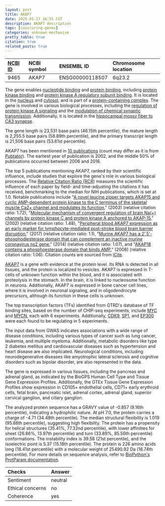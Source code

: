 ```yaml
---
layout: post
title: AKAP7
date: 2025-01-17 16:55 CST
description: AKAP7 description
tags: [cooccuring-genes]
categories: unknown-mechanism
pretty_table: true
citation: true
related_posts: true
---
```




| [NCBI ID](https://www.ncbi.nlm.nih.gov/gene/9465) | NCBI symbol | ENSEMBL ID | Chromosome location |
| :-------- | :------- | :-------- | :------- |
| 9465  | AKAP7 | ENSG00000118507 | 6q23.2 |



The gene enables [nucleotide binding](https://amigo.geneontology.org/amigo/term/GO:0000166) and [protein binding](https://amigo.geneontology.org/amigo/term/GO:0005515), including [protein kinase binding](https://amigo.geneontology.org/amigo/term/GO:0019901) and [protein kinase A regulatory subunit binding](https://amigo.geneontology.org/amigo/term/GO:0034237). It is located in the [nucleus](https://amigo.geneontology.org/amigo/term/GO:0005634) and [cytosol](https://amigo.geneontology.org/amigo/term/GO:0005829), and is part of a [protein-containing complex](https://amigo.geneontology.org/amigo/term/GO:0032991). The gene is involved in various biological processes, including the [regulation of protein kinase A signaling](https://amigo.geneontology.org/amigo/term/GO:0010738) and the [modulation of chemical synaptic transmission](https://amigo.geneontology.org/amigo/term/GO:0050804). Additionally, it is located in the [hippocampal mossy fiber to CA3 synapse](https://amigo.geneontology.org/amigo/term/GO:0098686).


The gene length is 23,531 base pairs (46.15th percentile), the mature length is 2,255.5 base pairs (58.89th percentile), and the primary transcript length is 21,506 base pairs (53.61st percentile).


AKAP7 has been mentioned in [10 publications](https://pubmed.ncbi.nlm.nih.gov/?term=%22AKAP7%22) (count may differ as it is from [Pubtator](https://academic.oup.com/nar/article/47/W1/W587/5494727)). The earliest year of publication is 2002, and the middle 50% of publications occurred between 2006 and 2016.


The top 5 publications mentioning AKAP7, ranked by their scientific influence, include studies that explore the gene's role in various biological processes. The [Relative Citation Ratio (RCR)](https://journals.plos.org/plosbiology/article?id=10.1371/journal.pbio.1002541) measures the scientific influence of each paper by field- and time-adjusting the citations it has received, benchmarking to the median for NIH publications, which is set at 1.0. Notable publications include "[A novel leucine zipper targets AKAP15 and cyclic AMP-dependent protein kinase to the C terminus of the skeletal muscle Ca2+ channel and modulates its function.](https://pubmed.ncbi.nlm.nih.gov/11733497)" (2002) (relative citation ratio: 1.72), "[Molecular mechanism of convergent regulation of brain Na(+) channels by protein kinase C and protein kinase A anchored to AKAP-15.](https://pubmed.ncbi.nlm.nih.gov/12359152)" (2002) (relative citation ratio: 1.48), "[Peripheral blood AKAP7 expression as an early marker for lymphocyte-mediated post-stroke blood brain barrier disruption.](https://pubmed.ncbi.nlm.nih.gov/28446746)" (2017) (relative citation ratio: 1.1), "[Murine AKAP7 has a 2',5'-phosphodiesterase domain that can complement an inactive murine coronavirus ns2 gene.](https://pubmed.ncbi.nlm.nih.gov/24987090)" (2014) (relative citation ratio: 1.07), and "[AKAP18 contains a phosphoesterase domain that binds AMP.](https://pubmed.ncbi.nlm.nih.gov/18082768)" (2008) (relative citation ratio: 1.06). Citation counts are sourced from [iCite](https://icite.od.nih.gov).


[AKAP7](https://www.proteinatlas.org/ENSG00000118507-AKAP7) is a gene with evidence at the protein level. Its RNA is detected in all tissues, and the protein is localized to vesicles. AKAP7 is expressed in T-cells of unknown function within the blood, and it is associated with proteolysis in the stomach. In the brain, it is linked to nucleosome function in neurons. Additionally, AKAP7 is expressed in bone cancer cell lines, where it is involved in neuronal signaling, and in oligodendrocyte precursors, although its function in these cells is unknown.


The top transcription factors (TFs) identified from GTRD's database of TF binding sites, based on the number of CHIP-seq experiments, include [MYC](https://www.ncbi.nlm.nih.gov/gene/4609) and [MYCN](https://www.ncbi.nlm.nih.gov/gene/4613), each with 6 experiments. Additionally, [CDK9](https://www.ncbi.nlm.nih.gov/gene/1025), [SP1](https://www.ncbi.nlm.nih.gov/gene/6667), and [EP300](https://www.ncbi.nlm.nih.gov/gene/2033) were each found to be regulating in 5 experiments.



The input data from GWAS indicates associations with a wide range of disease conditions, including various types of cancer such as lung cancer, leukemia, and multiple myeloma. Additionally, metabolic disorders like type 2 diabetes mellitus and cardiovascular diseases such as hypertension and heart disease are also implicated. Neurological conditions, including neurodegenerative diseases like amyotrophic lateral sclerosis and cognitive disorders such as bipolar disorder, are also represented in the data.



The gene is expressed in various tissues, including the pancreas and adrenal gland, as indicated by the BioGPS Human Cell Type and Tissue Gene Expression Profiles. Additionally, the GTEx Tissue Gene Expression Profiles show expression in CD105+ endothelial cells, CD71+ early erythroid cells, fetal brain, pancreatic islet, adrenal cortex, adrenal gland, superior cervical ganglion, and ciliary ganglion.




The analyzed protein sequence has a GRAVY value of -0.857 (9.16th percentile), indicating a hydrophilic nature. At pH 7.0, the protein carries a charge of -4.71 (34.48th percentile). The median structural flexibility is 1.019 (95.88th percentile), suggesting high flexibility. The protein has a propensity for helical structures (35.41%, 77.32nd percentile), with lower affinities for sheet (26.86%, 13.97th percentile) and turn (33.89%, 85.56th percentile) conformations. The instability index is 39.58 (21st percentile), and the isoelectric point is 5.37 (15.18th percentile). The protein is 226 amino acids long (18.41st percentile) with a molecular weight of 25490.92 Da (18.74th percentile). For more details on sequence analysis, refer to [BioPython's ProtParam documentation](https://biopython.org/docs/1.75/api/Bio.SeqUtils.ProtParam.html).





| Checks    | Answer |
| :-------- | :------- |
| Sentiment  | neutral   |
| Ethical concerns | no     |
| Coherence    | yes    |